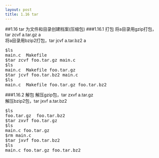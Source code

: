 ```yaml
---
layout: post
title: 1.16 tar
---
```

##1.16 tar
为文件和目录创建档案(压缩包)
###1.16.1 打包
将a目录用gzip打包，tar zcvf a.tar.gz a<br>
将a目录用bzip2打包，tar jcvf a.tar.bz2 a<br>
<pre class='terminal bootcamp'>
<span class='codeline'>$ls</span>
<span class='bash-output'>main.c  Makefile</span>
<span class='codeline'>$tar zcvf foo.tar.gz main.c</span>
<span class='codeline'>$ls</span>
<span class='bash-output'>main.c  Makefile foo.tar.gz</span>
<span class='codeline'>$tar jcvf foo.tar.bz2 main.c</span>
<span class='codeline'>$ls</span>
<span class='bash-output'>main.c  Makefile foo.tar.gz foo.tar.bz2</span>
</pre>
###1.16.2 解包
解压gzip包，tar zxvf a.tar.gz<br>
解压bzip2包，tar jxvf a.tar.bz2
<pre class='terminal bootcamp'>
<span class='codeline'>$ls</span>
<span class='bash-output'>foo.tar.gz  foo.tar.bz2</span>
<span class='codeline'>$tar zxvf foo.tar.gz</span>
<span class='codeline'>$ls</span>
<span class='bash-output'>main.c foo.tar.gz</span>
<span class='codeline'>$rm main.c</span>
<span class='codeline'>$tar jxvf foo.tar.bz2</span>
<span class='codeline'>$ls</span>
<span class='bash-output'>main.c foo.tar.gz foo.tar.bz2</span>
</pre>
